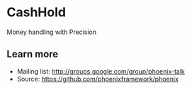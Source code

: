 # CashHold

Money handling with Precision

## Learn more

  * Mailing list: http://groups.google.com/group/phoenix-talk
  * Source: https://github.com/phoenixframework/phoenix
